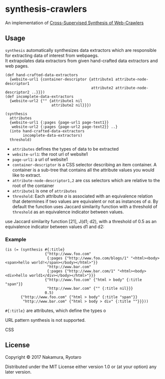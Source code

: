 # synthesis-crawlers

An implementation of [Cross-Supervised Synthesis of Web-Crawlers](http://dl.acm.org/citation.cfm?id=2884842)

## Usage

`synthesis` automatically synthesizes data extractors which are responsible for extracting data of interest from webpaegs.  
It extrapolates data extractors from given hand-crafted data extractors and web pages.

<!-- 
presented an automatic synthesis of data extracting web crawlers
by extrapolating existing crawlers for the same category of data
from other websites.
-->
    (def hand-crafted-data-extractors 
      {website-url1 {container-descriptor {attribute1 attribute-node-descriptor1
                                           attribute2 attribute-node-descriptor2 ..}}})
    (def incomplete-data-extractors
      {website-url2 {"" {attribute1 nil
                         attribute2 nil}}})
    
    (synthesis 
      attributes
      {website-url1 {:pages {page-url1 page-text1}}
       website-url2 {:pages {page-url2 page-text2}} ..}
      (into hand-crafted-data-extractors 
            incomplete-data-extractors)
      threshold)

- `attributes` defines the types of data to be extracted
- `website-url1`: the root url of website1
- `page-url1`: a url of website1
- `container-descriptor` is a CSS selector describing an item container. A container is a sub-tree that contains all the attribute values you would like to extract.
- `attribute-node-descriptor1,2` are css selectors which are relative to the root of the container  
- `attribute1` is one of `attributes`
- `threshold`: Each attribute *a* is associated with an equivalence relation that determines if two values are equivalent or not as instances of *a*. By default the function uses Jaccard similarity function with a threshold of `threshold` as an equivalence indicator between values.

use
Jaccard similarity function [21], J(d1; d2), with a threshold of 0.5
as an equivalence indicator between values d1 and d2:

### Example               
    (is (= (synthesis #{:title} 
                      {"http://www.foo.com" 
                       {:pages {"http://www.foo.com/blogs/1" "<html><body><span>hello world!</span></body></html>"}}
                       "http://www.bar.com" 
                       {:pages {"http://www.bar.com/1" "<html><body><div>hello world1</div></body></html>"}}}
                      {"http://www.foo.com" {"html > body" {:title "span"}}
                       "http://www.bar.com" {"" {:title nil}}}
                      0.5)
           {"http://www.foo.com" {"html > body" {:title "span"}} 
            "http://www.bar.com" {"html > body > div" {:title ""}}}))

`#{:title}` are attributes, which define the types o

URL pattern synthesis is not supported. 

CSS

## License

Copyright © 2017 Nakamura, Ryotaro

Distributed under the MIT License either version 1.0 or (at
your option) any later version.
